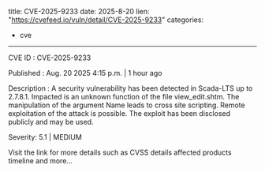  
title: CVE-2025-9233
date: 2025-8-20
lien: "https://cvefeed.io/vuln/detail/CVE-2025-9233"
categories:
  - cve
---

CVE ID : CVE-2025-9233

Published :  Aug. 20
2025
4:15 p.m. | 1 hour ago

Description : A security vulnerability has been detected in Scada-LTS up to 2.7.8.1. Impacted is an unknown function of the file view_edit.shtm. The manipulation of the argument Name leads to cross site scripting. Remote exploitation of the attack is possible. The exploit has been disclosed publicly and may be used.

Severity: 5.1 | MEDIUM

Visit the link for more details
such as CVSS details
affected products
timeline
and more...
